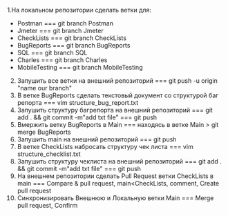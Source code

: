 ﻿1.На локальном репозитории сделать ветки для:
- Postman  ===  git branch Postman
- Jmeter  ===  git branch Jmeter
- CheckLists  ===  git branch CheckLists
- BugReports  === git branch BugReports
- SQL  ===  git branch SQL
- Charles  ===  git branch Charles
- MobileTesting  ===  git branch MobileTesting

2. Запушить все ветки на внешний репозиторий  ===  git push -u origin "name our branch"
3. В ветке BugReports сделать текстовый документ со структурой баг репорта  ===  vim structure\_bug\_report.txt
4. Запушить структуру багрепорта на внешний репозиторий  ===  git add . && git commit -m"add txt file"  ===  git push
5. Вмержить ветку BugReports в Main  ===  находясь в ветке Main > git merge BugReports
6. Запушить main на внешний репозиторий  ===  git push
7. В ветке CheckLists набросать структуру чек листа  ===  vim structure\_checklist.txt
8. Запушить структуру чеклиста на внешний репозиторий  ===  git add . && git commit -m"add txt file"  ===  git push
9. На внешнем репозитории сделать Pull Request ветки CheckLists в main  ===  Compare & pull request, main<CheckLists, comment, Create pull request
10. Синхронизировать Внешнюю и Локальную ветки Main  ===  Merge pull request, Confirm

